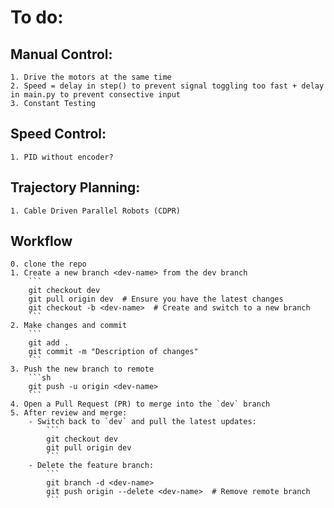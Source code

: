 # To do:
## Manual Control:
    1. Drive the motors at the same time
    2. Speed = delay in step() to prevent signal toggling too fast + delay in main.py to prevent consective input
    3. Constant Testing
## Speed Control: 
    1. PID without encoder?
## Trajectory Planning: 
    1. Cable Driven Parallel Robots (CDPR)
## Workflow
    0. clone the repo
    1. Create a new branch <dev-name> from the dev branch
        ```
        git checkout dev
        git pull origin dev  # Ensure you have the latest changes
        git checkout -b <dev-name>  # Create and switch to a new branch
        ```
    2. Make changes and commit
        ```
        git add .
        git commit -m "Description of changes"
        ```
    3. Push the new branch to remote
        ```sh
        git push -u origin <dev-name>
        ```
    4. Open a Pull Request (PR) to merge into the `dev` branch
    5. After review and merge:
        - Switch back to `dev` and pull the latest updates:
            ```
            git checkout dev
            git pull origin dev
            ```
        - Delete the feature branch:
            ```
            git branch -d <dev-name>
            git push origin --delete <dev-name>  # Remove remote branch
            ```

